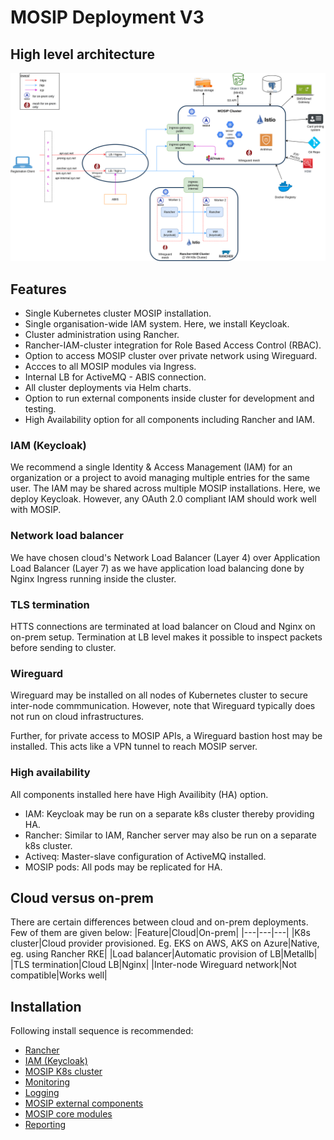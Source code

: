 # MOSIP Deployment V3

## High level architecture
![](docs/images/deployment_architecture.png)

## Features
* Single Kubernetes cluster MOSIP installation.
* Single organisation-wide IAM system. Here, we install Keycloak.
* Cluster administration using Rancher. 
* Rancher-IAM-cluster integration for Role Based Access Control (RBAC).
* Option to access MOSIP cluster over private network using Wireguard.
* Accces to all MOSIP modules via Ingress. 
* Internal LB for ActiveMQ - ABIS connection. 
* All cluster deployments via Helm charts.
* Option to run external components inside cluster for development and testing.
* High Availability option for all components including Rancher and IAM.

### IAM (Keycloak)
We recommend a single Identity & Access Management (IAM) for an organization or a project to avoid managing multiple entries for the same user.  The IAM may be shared across multiple MOSIP installations.  Here, we deploy Keycloak. However, any OAuth 2.0 compliant IAM should work well with MOSIP.

### Network load balancer
We have chosen cloud's Network Load Balancer (Layer 4) over Application Load Balancer (Layer 7) as we have application load balancing done by Nginx Ingress running inside the cluster.

### TLS termination
HTTS connections are terminated at load balancer on Cloud and Nginx on on-prem setup. Termination at LB level makes it possible to inspect packets before sending to cluster.

### Wireguard
Wireguard may be installed on all nodes of Kubernetes cluster to secure inter-node commmunication.  However, note that Wireguard typically does not run on cloud infrastructures.

Further, for private access to MOSIP APIs, a Wireguard bastion host may be installed.  This acts like a VPN tunnel to reach MOSIP server.

### High availability
All components installed here have High Availibity (HA) option.
* IAM:  Keycloak may be run on a separate k8s cluster thereby providing HA. 
* Rancher: Similar to IAM, Rancher server may also be run on a separate k8s cluster. 
* Activeq: Master-slave configuration of ActiveMQ installed.
* MOSIP pods:  All pods may be replicated for HA.

## Cloud versus on-prem
There are certain differences between cloud and on-prem deployments.  Few of them are given below:
|Feature|Cloud|On-prem|
|---|---|---|
|K8s cluster|Cloud provider provisioned. Eg. EKS on AWS, AKS on Azure|Native, eg. using Rancher RKE|
|Load balancer|Automatic provision of LB|Metallb|
|TLS termination|Cloud LB|Nginx|
|Inter-node Wireguard network|Not compatible|Works well|

## Installation
Following install sequence is recommended:
* [Rancher](rancher/README.md) 
* [IAM (Keycloak)](external/iam/README.md)
* [MOSIP K8s cluster](cluster/README.md)
* [Monitoring](monitoring/README.md)
* [Logging](logging/README.md)
* [MOSIP external components](external/README.md)
* [MOSIP core modules](mosip/README.md)
* [Reporting](reporting/README.md)
